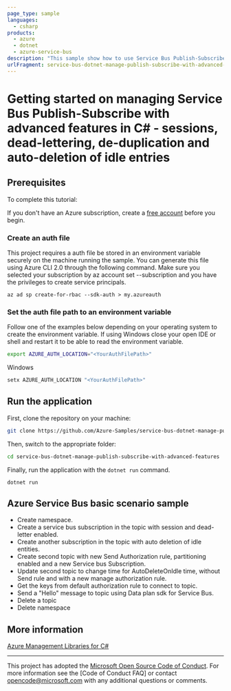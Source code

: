 ```yaml
---
page_type: sample
languages:
  - csharp
products:
  - azure
  - dotnet
  - azure-service-bus
description: "This sample show how to use Service Bus Publish-Subscribe with advanced features."
urlFragment: service-bus-dotnet-manage-publish-subscribe-with-advanced-features
---
```


# Getting started on managing Service Bus Publish-Subscribe with advanced features in C# - sessions, dead-lettering, de-duplication and auto-deletion of idle entries

## Prerequisites

To complete this tutorial:

If you don't have an Azure subscription, create a [free account] before you begin.

### Create an auth file

This project requires a auth file be stored in an environment variable securely on the machine running the sample. You can generate this file using Azure CLI 2.0 through the following command. Make sure you selected your subscription by az account set --subscription <name or id> and you have the privileges to create service principals.

```azure-cli
az ad sp create-for-rbac --sdk-auth > my.azureauth
```

### Set the auth file path to an environment variable

Follow one of the examples below depending on your operating system to create the environment variable. If using Windows close your open IDE or shell and restart it to be able to read the environment variable.

```bash
export AZURE_AUTH_LOCATION="<YourAuthFilePath>"
```

Windows

```cmd
setx AZURE_AUTH_LOCATION "<YourAuthFilePath>"
```

## Run the application
First, clone the repository on your machine:

```bash
git clone https://github.com/Azure-Samples/service-bus-dotnet-manage-publish-subscribe-with-advanced-features.git
```

Then, switch to the appropriate folder:
```bash
cd service-bus-dotnet-manage-publish-subscribe-with-advanced-features
```

Finally, run the application with the `dotnet run` command.

```console
dotnet run
```

## Azure Service Bus basic scenario sample

*  Create namespace.
*  Create a service bus subscription in the topic with session and dead-letter enabled.
*  Create another subscription in the topic with auto deletion of idle entities.
*  Create second topic with new Send Authorization rule, partitioning enabled and a new Service bus Subscription.
*  Update second topic to change time for AutoDeleteOnIdle time, without Send rule and with a new manage authorization rule.
*  Get the keys from default authorization rule to connect to topic.
*  Send a "Hello" message to topic using Data plan sdk for Service Bus.
*  Delete a topic
*  Delete namespace

## More information

[Azure Management Libraries for C#][Azure .Net Developer Center]

---

This project has adopted the [Microsoft Open Source Code of Conduct]. For more information see the [Code of Conduct FAQ] or contact [opencode@microsoft.com] with any additional questions or comments.

<!-- LINKS -->
[free account]: https://azure.microsoft.com/free/?WT.mc_id=A261C142F
[Azure Management Libraries for C#]: https://github.com/Azure/azure-sdk-for-net/tree/Fluent
[Azure .Net Developer Center]: https://azure.microsoft.com/en-us/develop/net
[Microsoft Open Source Code of Conduct]: https://opensource.microsoft.com/codeofconduct
[opencode@microsoft.com]: mailto:opencode@microsoft.com

